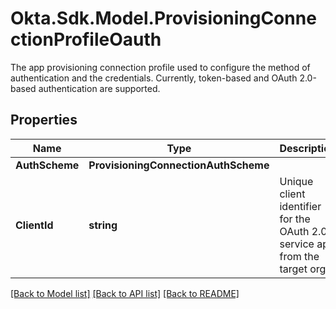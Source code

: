 # Okta.Sdk.Model.ProvisioningConnectionProfileOauth
The app provisioning connection profile used to configure the method of authentication and the credentials. Currently, token-based and OAuth 2.0-based authentication are supported. 

## Properties

Name | Type | Description | Notes
------------ | ------------- | ------------- | -------------
**AuthScheme** | **ProvisioningConnectionAuthScheme** |  | 
**ClientId** | **string** | Unique client identifier for the OAuth 2.0 service app from the target org | 

[[Back to Model list]](../README.md#documentation-for-models) [[Back to API list]](../README.md#documentation-for-api-endpoints) [[Back to README]](../README.md)


